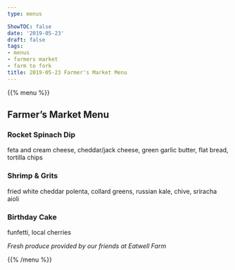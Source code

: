 ```yaml
---
type: menus

ShowTOC: false
date: '2019-05-23'
draft: false
tags:
- menus
- farmers market
- farm to fork
title: 2019-05-23 Farmer's Market Menu
---
```


{{% menu %}}

## Farmer’s Market Menu

### Rocket Spinach Dip

feta and cream cheese, cheddar/jack cheese,
green garlic butter, flat bread, tortilla chips

### Shrimp & Grits

fried white cheddar polenta, collard greens,
russian kale, chive, sriracha aioli

### Birthday Cake

funfetti, local cherries


*Fresh produce provided by our friends at Eatwell Farm*

{{% /menu %}}
